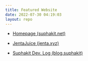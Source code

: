 ```yaml
---
title: Featured Website
date: 2022-07-30 04:19:03
layout: repo
---
```


- [Homepage (suphakit.net)](https://suphakit.net)

- [JentaJuice (jenta.xyz)](https://jenta.xyz)

- [Suphakit Dev. Log (blog.suphakit)](https://blog.suphakit.net)
